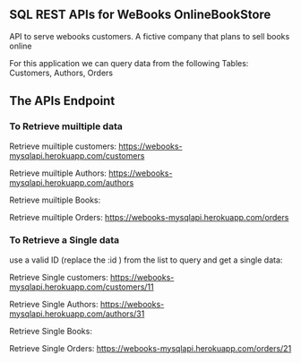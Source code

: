 ## SQL REST APIs for WeBooks OnlineBookStore

API to serve webooks customers. A fictive company that plans to sell books online

For this application we can query data from the following Tables: Customers, Authors, Orders

## The APIs Endpoint 

### To Retrieve muiltiple data

Retrieve muiltiple customers: https://webooks-mysqlapi.herokuapp.com/customers

Retrieve muiltiple Authors: https://webooks-mysqlapi.herokuapp.com/authors

Retrieve muiltiple Books:

Retrieve muiltiple Orders: https://webooks-mysqlapi.herokuapp.com/orders


### To Retrieve a Single data

use a valid ID (replace the :id ) from the list to query and get a single data:

Retrieve Single customers: https://webooks-mysqlapi.herokuapp.com/customers/11

Retrieve Single Authors: https://webooks-mysqlapi.herokuapp.com/authors/31

Retrieve Single Books:

Retrieve Single Orders: https://webooks-mysqlapi.herokuapp.com/orders/21